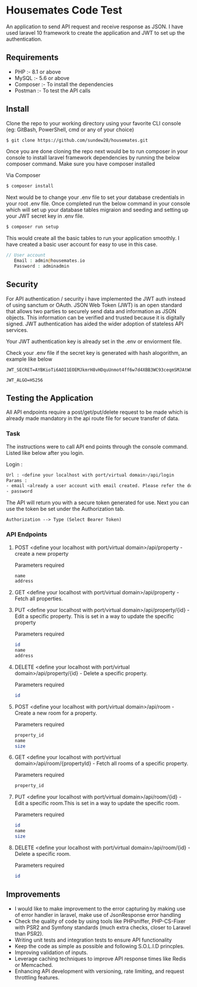 # Housemates Code Test

An application to send API request and receive response as JSON. I have used laravel 10 framework to create the application and JWT to set up the authentication.

## Requirements

- PHP :- 8.1 or above
- MySQL :- 5.6 or above
- Composer :- To install the dependencies
- Postman :- To test the API calls

## Install

Clone the repo to your working directory using your favorite CLI console (eg: GitBash, PowerShell, cmd or any of your choice) 

```bash
$ git clone https://github.com/sundew28/housemates.git
```

Once you are done cloning the repo next would be to run composer in your console to install laravel framework dependencies by running the below composer command. Make sure you have composer installed

Via Composer

```bash
$ composer install
```

Next would be to change your .env file to set your database credentials in your root .env file. Once completed run the below command in your console which
will set up your database tables migraion and seeding and setting up your JWT secret key in .env file.

```bash
$ composer run setup
```
This would create all the basic tables to run your application smoothly. I have created a basic user account for easy to use in this case.

```php
// User account
   Email : admin@housemates.io
   Password : adminadmin
```

## Security

For API authentication / security i have implemented the JWT auth instead of using sanctum or OAuth. JSON Web Token (JWT) is an open standard that allows two parties to securely send data and information as JSON objects. This information can be verified and trusted because it is digitally signed. JWT authentication has aided the wider adoption of stateless API services.

Your JWT authentication key is already set in the .env or enviorment file.

Check your .env file if the secret key is generated with hash alogorithm, an example like below
```
JWT_SECRET=AYBKioTi6AOI1EOEMJkmrH8vHDquUnmot4ff6w7d4XBB3WC93ceqmSMJAtW8kxco

JWT_ALGO=HS256

```

## Testing the Application

All API endpoints require a post/get/put/delete request to be made which is already made mandatory in the api route file for secure transfer of data.

### Task 

The instructions were to call API end points through the console command. Listed like below after you login.

Login :

```bash
Url : <define your localhost with port/virtual domain>/api/login
Params : 
- email <already a user account with email created. Please refer the doc for the informations>,
- password
```
The API will return you with a secure token generated for use. Next you can use the token be set under the Authorization tab.

```
Authorization --> Type (Select Bearer Token)
```
### API Endpoints

1) POST <define your localhost with port/virtual domain>/api/property - create a new property

    Parameters required

    ```bash
    name
    address
    ```

2) GET <define your localhost with port/virtual domain>/api/property - Fetch all properties.

3) PUT <define your localhost with port/virtual domain>/api/property/{id} - Edit a specific property. This is set in a way to update the specific property

    Parameters required

    ```bash
    id
    name
    address
    ```

4) DELETE <define your localhost with port/virtual domain>/api/property/{id} - Delete a specific property.

    Parameters required

    ```bash
    id   
    ```

5) POST <define your localhost with port/virtual domain>/api/room - Create a new room for a property.

    Parameters required

    ```bash
    property_id
    name
    size
    ```

6) GET <define your localhost with port/virtual domain>/api/room/{propertyId} - Fetch all rooms of a specific property.

    Parameters required

    ```bash
    property_id    
    ```

7) PUT <define your localhost with port/virtual domain>/api/room/{id} - Edit a specific room.This is set in a way to update the specific room.
    
    Parameters required

    ```bash
    id
    name
    size
    ```

8) DELETE <define your localhost with port/virtual domain>/api/room/{id} - Delete a specific room.
   
   Parameters required

    ```bash
    id   
    ```

## Improvements

- I would like to make improvement to the error capturing by making use of error handler in laravel, make use of JsonResponse error handling
- Check the quality of code by using tools like PHPsniffer, PHP-CS-Fixer with PSR2 and Symfony standards (much extra checks, closer to Laravel than PSR2).
- Writing unit tests and integration tests to ensure API functionality
- Keep the code as simple as possible and following S.O.L.I.D princples.
- Improving validation of inputs.
- Leverage caching techniques to improve API response times like Redis or Memcached.
- Enhancing API development with versioning, rate limiting, and request throttling features.
